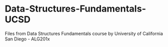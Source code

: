 # Data-Structures-Fundamentals-UCSD
Files from Data Structures Fundamentals course by University of California San Diego - ALG201x
